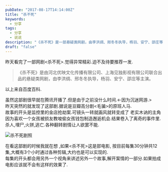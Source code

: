```yaml
---
pubDate: "2017-08-17T14:14:00Z"
title: "杀不死"
keywords:
  - 分享
tags:
  - 分享
  - 说说
description: "《杀不死》是一部悬疑类网剧，由李洪绸、邢冬冬执导，杨羽、安宁、邵庄等主演。故事围绕着一个金店抢劫案展开，主角因为喜欢一个女孩而被卷入离奇的事件中。剧情扣人心弦，翻转不断，让人欲罢不能。如果将其改编成电影，通过剪辑可以更好地展现故事的各个部分。"
draft: "false"
---
```


昨天看完了一部网剧<杀不死>.觉得异常精彩.迫不及待要推荐一发.

> 《杀不死》是由河北优映文化传播有限公司、上海见独影视有限公司联合出品的悬疑类网剧，由李洪绸、邢冬冬执导，杨羽、安宁、邵庄等主演。

以上来自百度百科.

虽然这部剧很早就在腾讯开播了.但是由于之前没什么时间.<-因为沉迷网游.>  
昨天突然的就发现了这部剧.据说是豆瓣高分剧<毛骗>的原班人马.  
故事的开头是监控里的金店抢劫案.可镜头一转就画风就转变成了 老实木讷的主角因为喜欢一个女孩被损友教唆偷女孩钱包制造邂逅机会.结果卷入了离奇的事件里.杀人,埋尸,火拼,逃亡.各种翻转剧情让人欲罢不能.

![杀不死剧照](https://cdn.imsun.org/2017/08/17/3339139527.jpg)

在看这部剧的时候我就在想 ,如果<杀不死>这是部电影, 按目前每集30分钟共12集,大概有3个小时通过各种剪辑,大约也是可以实现的.  
每集的开头都会用另外一个视角来讲述另外一个故事,解开案情的一部分.如果拍成电影应该就不会有这样的效果了.